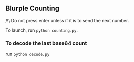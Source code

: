 ## Blurple Counting

/!\ Do not press enter unless if it is to send the next number.

To launch, run `python counting.py`.

### To decode the last base64 count

run `python decode.py`